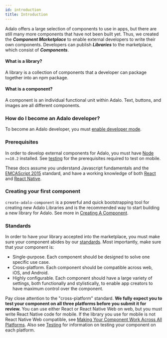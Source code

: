 ```yaml
---
id: introduction
title: Introduction
---
```


Adalo offers a large selection of components to use in apps, but there are still many more components that have not been built yet. Thus, we created the **_Component Marketplace_** to enable external developers to write their own components. Developers can publish **_Libraries_** to the marketplace, which consist of **_Components_**.

#### What is a library?

A library is a collection of components that a developer can package together into an npm package.

#### What is a component?

A component is an individual functional unit within Adalo. Text, buttons, and images are all different components.

### How do I become an Adalo developer?

To become an Adalo developer, you must [enable developer mode](enabling-dev-mode).

### Prerequisites

In order to develop external components for Adalo, you must have [Node](https://nodejs.org) `>=10.2` installed. See [testing](../workflow/testing) for the prerequisites required to test on mobile.

These docs assume you understand Javascript fundamentals and the [EMCAScript 2015](https://flaviocopes.com/ecmascript/) standard, and have a working knowledge of both [React](https://reactjs.org/) and [React Native](https://reactnative.dev/).

### Creating your first component

`create-adalo-component` is a powerful and quick bootstrapping tool for creating new Adalo Libraries and is the recommended way to start building a new library for Adalo. See more in [Creating A Component](create-adalo-component).

### Standards

In order to have your library accepted into the marketplace, you must make sure your component abides by our [standards](/guidelines/core-standards/component-standards). Most importantly, make sure that your component is:

- Single-purpose. Each component should be designed to solve one specific use case.
- Cross-platform. Each component should be compatible across web, iOS, and Android.
- Highly configurable. Each component should have a large variety of settings, both functionally and stylistically, to enable app creators to have maximum control over the component.

Pay close attention to the "cross-platform" standard. **We fully expect you to test your component on all three platforms before you submit it for review.** You can use either React or React Native Web on web, but you must write React Native code for mobile. If the library you use for mobile is not React Native Web compatible, see [Making Your Component Work Across All Platforms](/docs/workflow/cross-platform). Also see [Testing](/docs/workflow/testing) for information on testing your component on each platform.
